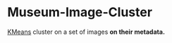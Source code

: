 # Museum-Image-Cluster
[KMeans](http://scikit-learn.org/stable/modules/generated/sklearn.cluster.KMeans.html) cluster on a set of images **on their metadata.**
